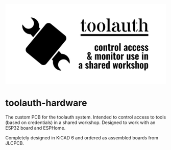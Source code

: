 ![toolauth-logo](docs/social.png "logo")

# toolauth-hardware
The custom PCB for the toolauth system. Intended to control access to tools (based on credentials) in a shared workshop. Designed to work with an ESP32 board and ESPHome.

Completely designed in KiCAD 6 and ordered as assembled boards from JLCPCB.

